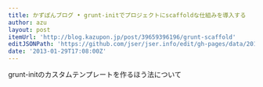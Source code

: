 ```yaml
---
title: かずぽんブログ • grunt-initでプロジェクトにscaffoldな仕組みを導入する
author: azu
layout: post
itemUrl: 'http://blog.kazupon.jp/post/39659396196/grunt-scaffold'
editJSONPath: 'https://github.com/jser/jser.info/edit/gh-pages/data/2013/01/index.json'
date: '2013-01-29T17:08:00Z'
---
```

grunt-initのカスタムテンプレートを作るほう法について
